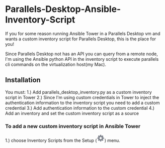 # Parallels-Desktop-Ansible-Inventory-Script
If you for some reason running Ansible Tower in a Parallels Desktop vm and wants a custom inventory script for Parallels Desktop, this is the place for you!

Since Parallels Desktop not has an API you can query from a remote node, I'm using the Ansible python API in the inventory script to execute parallels cli commands on the virtualization host(my Mac).
## Installation
You must:
1.) Add parallels_desktop_inventory.py as a custom inventory script in Tower
2.) Since I'm using custom credentials in Tower to  inject the authentication information to the inventory script you need to add a custom credential
3.) Add authentication information to the custom credential
4.) Add an inventory and set the custom inventory script as a source
### To add a new custom inventory script in Ansible Tower
1.) choose Inventory Scripts from the Setup (![Alt text](images/wheel.png?raw=true "settings")) menu.
